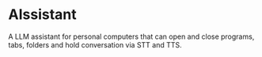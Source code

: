 # AIssistant
A LLM assistant for personal computers that can open and close programs, tabs, folders and hold conversation via STT and TTS.
